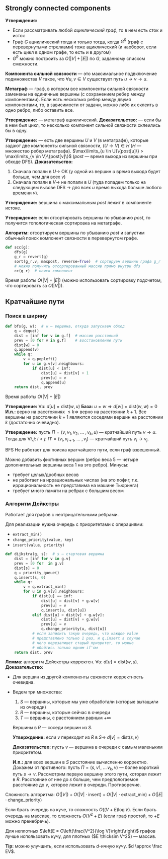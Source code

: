 ## Strongly connected components

**Утверждения:**
* Если рассматривать любой *ациклический граф*, то в нем есть сток и исток
* Граф $G$ ациклический тогда и только тогда, когда $G^R$ (граф с перевернутыми стрелками) тоже ациклический (и наоборот, если есть цикл в одном графе, то есть и в другом)
* $G^R$ можно построить за $O(|V|+|E|)$ по $G$, заданному списком смежности.

**Компонента сильной связности** — это максимальное подвключение подмножества $V$ такое, что $\forall u, v \in V$ существует путь $u\rightarrow v \rightarrow u$.

**Метаграф** — граф, в котором все компоненты сильной связности заменены на единичные вершины (с сохранением ребер между компонентами). Если есть несколько ребер между двумя компонентами, то, в зависимости от задачи, можно либо их склеить в одно ребро, либо оставить все.

**Утверждение:** — метаграф ациклический.
**Доказательство:** — если бы в нем был цикл, то несколько компонент сильной связности склеились бы в одну.

**Утверждение:** — есть две вершины $U$ и $V$ (в метаграфе), которые задают две компоненты сильной связности, $(U \rightarrow V) \in H$ ($H$ — множество ребер метаграфа).
    $\max\limits_{u \in U}\{post[u]\} > \max\limits_{v \in V}\{post[v]\}$ ($post$ — время выхода из вершины при обходе DFS).
**Доказательство:**
1. Сначала попали в $U \rightarrow$ ОК (у одной из вершин $u$ время выхода будет больше, чем для всех $v$)
2. Сначала попали в $V \rightarrow$ не попали в $U$ (туда попадем только на следующем вызове DFS $\rightarrow$ для всех $u$ время выхода больше любого времени $v$).

**Утверждение:** вершина с максимальным $post$ лежит в компоненте истоке.

**Утверждение:** если отсортировать вершины по убыванию $post$, то получится топологическая сортировка на метаграфе.

**Алгоритм:** отсортируем вершины по убыванию $post$ и запустим обычный поиск компонент связности в перевернутом графе.

```python
def scc(g):
    dfs(g)
    g_r = revert(g)
    sort(g_r.v, maxpost, reverse=True)  # сортируем вершины графа g_r
    # можно получить отсортированный массив прямо внутри dfs
    cc(g_r)  # поиск компонент
```

Время работы $O(|V| + |E|)$ (можно использовать сортировку подсчетом, что сортировать за $O(|V|)$).

## Кратчайшие пути

### Поиск в ширину

```python
def bfs(g, w):  # w — вершина, откуда запускаем обход
    q = deque()
    dist = [inf for v in g.f]  # массив расстояний
    prev = [0 for v in g.f]    # восстановление пути
    dist[w] = 0
    q.append(v)
    while q:
        v = q.popleft()
        for u in g.v[v].neighbours:
            if dist[u] < inf:
                dist[u] = dist[v] + 1
                prev[u] = v
                q.append(u)
    return dist, prev
```

Время работы $O(|V| + |E|)$

**Утверждение:** $\forall u: \ d[u] = \text{dist}(w, u)$
**База:** $u=w \Rightarrow d[w] = \text{dist}(w, w) = 0$
**И.п.:** верно на расстояниях $\leq k \Rightarrow$ верно на расстоянии $k+1$. Все вершины на расстоянии $k+1$ являются соседями вершин на расстоянии $k$ (достаточно очевидно).

**Утверждение:** пусть $\Pi = (v, v_1, v_2,\ ...\ ,v_k, u)$ — кратчайший путь $v \rightarrow u$. Тогда для $\forall i, j: \ i < j:\ \Pi'=(v_i, v_{i+1},\ ...\ , v_j)$ — кратчайший путь $v_i\rightarrow v_j$.

BFS Не работает для поиска кратчайшего пути, если граф взвешенный.

Можно добавить фиктивных вершин (ребро веса 5 — четыре дополнительных вершины веса 1 на это ребро).
Минусы:
* требует целых/дробных весов
* не работает на иррациональных числах (на это пофиг, т.к. иррациональность не представима на машине Тьюринга)
* требует много памяти на ребрах с большим весом

### Алгоритм Дейкстры

Работает для графов с неотрицательными ребрами.

Для реализации нужна очередь с приоритетами с операциями:
* `extract_min()`
* `change_priority(value, key)`
* `insert(value, priority)`

```python
def dijkstra(g, s):  # s — стартовая вершина
    dist = [inf for v in g.v]
    prev = [0 for  in g.v]
    dist[s] = 0
    q = priority_queue()
    q.insert(s, 0)
    while q:
        v = q.extract_min()
        for u in g.v[v].neighbours:
            if dist[u] == inf:
                dist[u] = dist[v] + g.w[v]
                prev[u] = v
                q.insert(u, dist[u])
            elif dist[u] > dist[v] + g.w[v]:
                dist[u] = dist[v] + g.w[v]
                prev[u] = v
                q.change_priority(u, dist[u])
            # если запилить такую очередь, что каждое value
            # представлено только 1 раз, и q.insert в случае
            # чего перезапишет старый приоритет, то можно
            # обойтись только одним if'ом
    return dist, prev
```

**Лемма:** алгоритм Дейскстры корректен. $\forall u: \ d[u] = \text{dist}(w, u)$.
**Доказательство:**
* Для вершин из другой компоненты связности корректность очевидна.
* Ведем три множества:
    1. $S$  — вершины, которые мы уже обработали (которые вытащили из очереди)
    2. $R$  — вершины, которые сейчас в очереди
    3. $T$  — вершины, с расстоянием равным $+\infty$

    Вершины в $R$ — соседи вершин из $S$.

    **Утверждение:** если $v$ переходит из $R$ в $S \Rightarrow \ d[v] = \text{dist}(s, v)$

    **Доказательство:** пусть $v$ — вершина в очереди с самым маленьким приоритетом.

    **И.п.:**  для всех вершин в $S$ расстояние вычисленно корректно. Докажем от противного: пусть $\Pi = (s, v1, \ ... \, v_k, v)$ — более короткий путь $s\rightarrow v$. Рассмотрим первую вершину этого пути, которая лежит в $R$. Расстояние от нее до $s$ больше, чем предпологаемое расстояние до $v$, которое лежит в очереди. Противоречие.

Сложность алгоритма: $O(|V|) + O(|V|\cdot \text{insert}) + O(|V|\cdot \text{extract_min}) + O(|E|\cdot \text{change_priority})$

Если брать очередь на куче, то сложность $O((V+E)\log V)$.
Если брать очередь на массиве, то сложность $O(V^2+E)$ (если граф простой, то $+E$ можно пренебречь).

Для неплотных $\left(E = O\left(\frac{V^2}{\log V}\right)\right)$ графов лучше использовать кучу, для плотных ($E \thicksim V^2$) — массив.

**Tip:** можно улучшить, если использовать $d$-ичную кучу. $d \approx \frac EV$.
